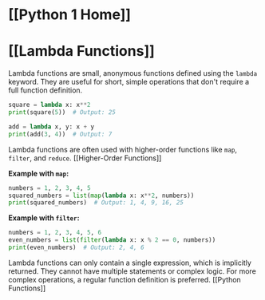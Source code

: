 # [[Python 1 Home]]
# [[Lambda Functions]] 
Lambda functions are small, anonymous functions defined using the `lambda` keyword.  They are useful for short, simple operations that don't require a full function definition.

```python
square = lambda x: x**2
print(square(5))  # Output: 25

add = lambda x, y: x + y
print(add(3, 4))  # Output: 7
```

Lambda functions are often used with higher-order functions like `map`, `filter`, and `reduce`. [[Higher-Order Functions]]

**Example with `map`:**

```python
numbers = 1, 2, 3, 4, 5
squared_numbers = list(map(lambda x: x**2, numbers))
print(squared_numbers)  # Output: 1, 4, 9, 16, 25
```

**Example with `filter`:**

```python
numbers = 1, 2, 3, 4, 5, 6
even_numbers = list(filter(lambda x: x % 2 == 0, numbers))
print(even_numbers)  # Output: 2, 4, 6
```

Lambda functions can only contain a single expression, which is implicitly returned.  They cannot have multiple statements or complex logic.  For more complex operations, a regular function definition is preferred. [[Python Functions]]


